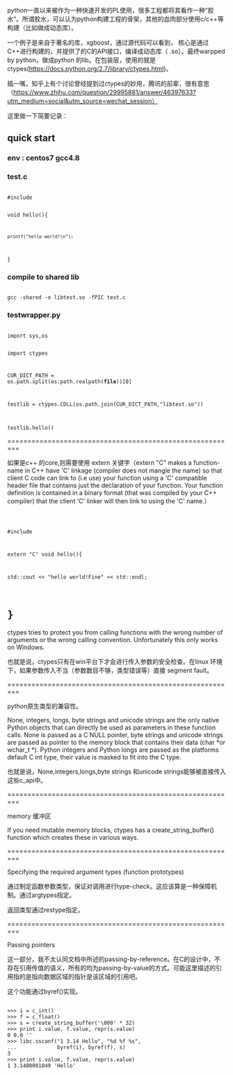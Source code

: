 python一直以来被作为一种快速开发的PL使用，很多工程都将其看作一种“胶水“。所谓胶水，可以认为python构建工程的骨架，其他的血肉部分使用c/c++等构建（比如做成动态库）。

一个例子是来自于著名的库，xgboost，通过源代码可以看到， 核心是通过C++进行构建的，并提供了的C的API接口，编译成动态库（ .so），最终warpped by python，做成python 的lib。在包装层，使用的就是ctypes(https://docs.python.org/2.7/library/ctypes.html)。

插一嘴，知乎上有个讨论曾经提到过ctypes的妙用，腾讯的前辈，很有意思（https://www.zhihu.com/question/29995881/answer/46397633?utm_medium=social&utm_source=wechat_session）

这里做一下简要记录：

## quick start

### env :  centos7 gcc4.8

### test.c 
<code>
#include <stdio.h>  

void hello(){

    printf("hello world!\n");

}
</code>

### compile to shared lib
<code>
gcc -shared -o libtest.so -fPIC test.c
</code>

### testwrapper.py
<code>
import sys,os

import ctypes

CUR_DICT_PATH = os.path.split(os.path.realpath(__file__))[0]

testlib = ctypes.CDLL(os.path.join(CUR_DICT_PATH,"libtest.so"))

testlib.hello()
</code>

=========================================================

如果是c++ 的core,则需要使用 extern 关键字（extern "C" makes a function-name in C++ have 'C' linkage (compiler does not mangle the name) so that client C code can link to (i.e use) your function using a 'C' compatible header file that contains just the declaration of your function. Your function definition is contained in a binary format (that was compiled by your C++ compiler) that the client 'C' linker will then link to using the 'C' name.）

<code>

#include <iostream>

extern "C" void hello(){

 std::cout << "hello world!Fine" << std::endl;

}
</code>
=========================================================

ctypes tries to protect you from calling functions with the wrong number of arguments or the wrong calling convention. Unfortunately this only works on Windows.

也就是说，ctypes只有在win平台下才会进行传入参数的安全检查。在linux 环境下，如果参数传入不当（参数数目不够，类型错误等）直接 segment fault。

=========================================================

python原生类型的兼容性。

None, integers, longs, byte strings and unicode strings are the only native Python objects that can directly be used as parameters in these function calls. None is passed as a C NULL pointer, byte strings and unicode strings are passed as pointer to the memory block that contains their data (char *or wchar_t *). Python integers and Python longs are passed as the platforms default C int type, their value is masked to fit into the C type.

也就是说，None,integers,longs,byte strings 和unicode strings能够被直接传入这些c_api中。

 

=========================================================

memory 缓冲区

If you need mutable memory blocks, ctypes has a create_string_buffer() function which creates these in various ways. 

=========================================================

Specifying the required argument types (function prototypes)

通过制定函数参数类型，保证对调用进行type-check。这应该算是一种保障机制。通过argtypes指定。

返回类型通过restype指定。

=========================================================

Passing pointers

这一部分，我不太认同文档中所述的passing-by-reference。在C的设计中，不存在引用传值的语义，所有的均为passing-by-value的方式。可能这里描述的引用指的是指向数据区域的指针是该区域的引用吧。


这个功能通过byref()实现。

 
<code>
>>> i = c_int()
>>> f = c_float()
>>> s = create_string_buffer('\000' * 32)
>>> print i.value, f.value, repr(s.value)
0 0.0 ''
>>> libc.sscanf("1 3.14 Hello", "%d %f %s",
...             byref(i), byref(f), s)
3
>>> print i.value, f.value, repr(s.value)
1 3.1400001049 'Hello'

</code>
